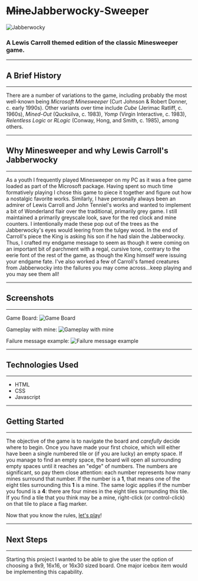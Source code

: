 # ~~Mine~~**Jabberwocky**-Sweeper

![Jabberwocky](https://i.imgur.com/rfWU2iP.jpg)

### A Lewis Carroll themed edition of the classic Minesweeper game.
______________________________________________________________________
## A Brief History
______________________________________________________________________
There are a number of variations to the game, including probably the most well-known being *Microsoft Minesweeper* (Curt Johnson & Robert Donner, c. early 1990s). Other variants over time include *Cube* (Jerimac Ratliff, c. 1960s), *Mined-Out* (Qucksilva, c. 1983), *Yomp* (Virgin Interactive, c. 1983), *Relentless Logic* or *RLogic* (Conway, Hong, and Smith, c. 1985), among others.
______________________________________________________________________
## Why Minesweeper and why Lewis Carroll's Jabberwocky
______________________________________________________________________
As a youth I frequently played Minesweeper on my PC as it was a free game loaded as part of the Microsoft package. Having spent so much time formatively playing I chose this game to piece it together and figure out how a nostalgic favorite works. Similarly, I have personally always been an admirer of Lewis Carroll and John Tenniel's works and wanted to implement a bit of Wonderland flair over the traditional, primarily grey game. I still maintained a primarily greyscale look, save for the red clock and mine counters. I intentionally made these pop out of the trees as the Jabberwocky's eyes would leering from the tulgey wood. In the end of Carroll's piece the King is asking his son if he had slain the Jabberwocky. Thus, I crafted my endgame message to seem as though it were coming on an important bit of parchment with a regal, cursive tone, contrary to the eerie font of the rest of the game, as though the King himself were issuing your endgame fate. I've also worked a few of Carroll's famed creatures from Jabberwocky into the failures you may come across...keep playing and you may see them all!
______________________________________________________________________
## Screenshots
______________________________________________________________________
Game Board:
![Game Board](https://i.imgur.com/ASf4LnV.png)

Gameplay with mine:
![Gameplay with mine](https://i.imgur.com/zeuhnmz.png)

Failure message example:
![Failure message example](https://i.imgur.com/8RbJbJ6.png)
______________________________________________________________________
## Technologies Used
______________________________________________________________________
* HTML
* CSS
* Javascript
______________________________________________________________________
## Getting Started
______________________________________________________________________
The objective of the game is to navigate the board and *carefully* decide where to begin. Once you have made your first choice, which will either have been a single numbered tile or (if you are lucky) an empty space. If you manage to find an empty space, the board will open all surrounding empty spaces until it reaches an "edge" of numbers. The numbers are significant, so pay them close attention: each number represents how many mines surround that number. If the number is a **1**, that means one of the eight tiles surrounding this **1** is a mine. The same logic applies if the number you found is a **4**: there are four mines in the eight tiles surrounding this tile. If you find a tile that you think may be a mine, right-click (or control-click) on that tile to place a flag marker.

Now that you know the rules, [let's play](https://naryxhaxns.github.io/Jabberwocky-Sweeper-Project-1/)!
______________________________________________________________________
## Next Steps
______________________________________________________________________
Starting this project I wanted to be able to give the user the option of choosing a 9x9, 16x16, or 16x30 sized board. One major icebox item would be implementing this capability.